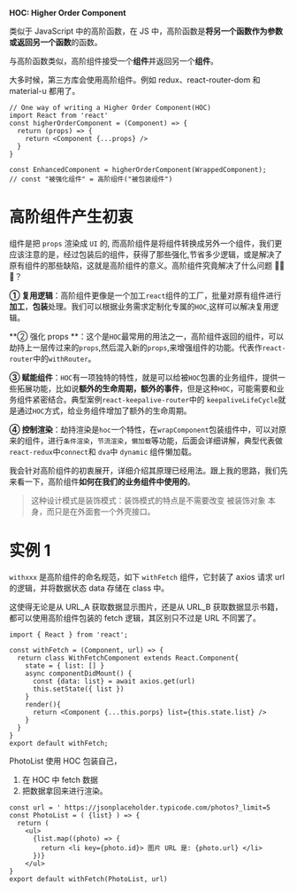 **HOC: Higher Order Component**

类似于 JavaScript 中的高阶函数，在 JS 中，高阶函数是**将另一个函数作为参数或返回另一个函数**的函数。

与高阶函数类似，高阶组件接受一个**组件**并返回另一个**组件**。

大多时候，第三方库会使用高阶组件。例如 redux、react-router-dom 和 material-u 都用了。

```react
// One way of writing a Higher Order Component(HOC)
import React from 'react'
const higherOrderComponent = (Component) => {
  return (props) => {
    return <Component {...props} />
  }
}
```



```react
const EnhancedComponent = higherOrderComponent(WrappedComponent);
// const "被强化组件" = 高阶组件("被包装组件")
```





# 高阶组件产生初衷

组件是把 `props` 渲染成 `UI` 的, 而高阶组件是将组件转换成另外一个组件，我们更应该注意的是，经过包装后的组件，获得了那些强化,节省多少逻辑，或是解决了原有组件的那些缺陷，这就是高阶组件的意义。高阶组件究竟解决了什么问题 🤔🤔🤔？

**① 复用逻辑**：高阶组件更像是一个加工`react`组件的工厂，批量对原有组件进行**加工**，**包装**处理。我们可以根据业务需求定制化专属的`HOC`,这样可以解决复用逻辑。

**② 强化 props **：这个是`HOC`最常用的用法之一，高阶组件返回的组件，可以劫持上一层传过来的`props`,然后混入新的`props`,来增强组件的功能。代表作`react-router`中的`withRouter`。

**③ 赋能组件**：`HOC`有一项独特的特性，就是可以给被`HOC`包裹的业务组件，提供一些拓展功能，比如说**额外的生命周期，额外的事件**，但是这种`HOC`，可能需要和业务组件紧密结合。典型案例`react-keepalive-router`中的 `keepaliveLifeCycle`就是通过`HOC`方式，给业务组件增加了额外的生命周期。

**④ 控制渲染**：劫持渲染是`hoc`一个特性，在`wrapComponent`包装组件中，可以对原来的组件，进行`条件渲染`，`节流渲染`，`懒加载`等功能，后面会详细讲解，典型代表做`react-redux`中`connect`和 `dva`中 `dynamic` 组件懒加载。

我会针对高阶组件的初衷展开，详细介绍其原理已经用法。跟上我的思路，我们先来看一下，高阶组件**如何在我们的业务组件中使用的**。

> 这种设计模式是装饰模式：装饰模式的特点是不需要改变 被装饰对象 本身，而只是在外面套一个外壳接口。



# 实例 1 

`withxxx`  是高阶组件的命名规范，如下 `withFetch` 组件，它封装了 axios 请求 url 的逻辑，并将数据状态 data 存储在 class 中。

这使得无论是从 URL_A 获取数据显示图片，还是从 URL_B 获取数据显示书籍，都可以使用高阶组件包装的 fetch 逻辑，其区别只不过是 URL 不同罢了。

```react 
import { React } from 'react';

const withFetch = (Component, url) => {
  return class WithFetchComponent extends React.Component{
    state = { list: [] }
    async componentDidMount() {
      const {data: list} = await axios.get(url)
      this.setState({ list })
    }
    render(){
      return <Component {...this.porps} list={this.state.list} /> 
    }
  }
}
export default withFetch;
```



PhotoList 使用 HOC 包装自己，

1. 在 HOC 中 fetch 数据
2. 把数据拿回来进行渲染。

```react
const url = ' https://jsonplaceholder.typicode.com/photos?_limit=5
const PhotoList = ( {list} ) => {
  return (
    <ul>
      {list.map((photo) => {
        return <li key={photo.id}> 图片 URL 是: {photo.url} </li>
      })}
    </ul>
}
export default withFetch(PhotoList, url)
```



